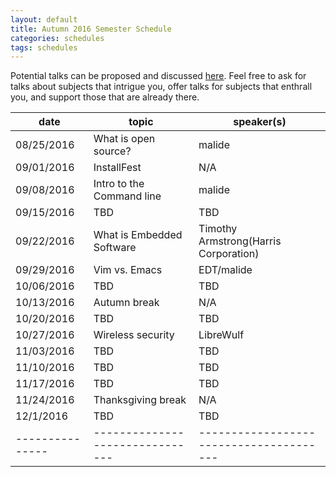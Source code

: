 ```yaml
---
layout: default
title: Autumn 2016 Semester Schedule
categories: schedules
tags: schedules
---
```


Potential talks can be proposed and discussed
[here](https://github.com/OSUOSC/website/issues/214). Feel free to ask for talks
 about subjects that intrigue you, offer talks for subjects that enthrall you,
 and support those that are already there.

| date		| topic				| speaker(s)				|
|---------------|-------------------------------|---------------------------------------|
| 08/25/2016	| What is open source?		| malide				|
| 09/01/2016	| InstallFest			| N/A					|
| 09/08/2016	| Intro to the Command line	| malide				|
| 09/15/2016	| TBD				| TBD					|
| 09/22/2016	| What is Embedded Software	| Timothy Armstrong(Harris Corporation)	|
| 09/29/2016	| Vim vs. Emacs			| EDT/malide				|
| 10/06/2016	| TBD				| TBD					|
| 10/13/2016	| Autumn break			| N/A					|
| 10/20/2016	| TBD				| TBD					|
| 10/27/2016	| Wireless security		| LibreWulf				|
| 11/03/2016	| TBD				| TBD					|
| 11/10/2016	| TBD				| TBD					|
| 11/17/2016	| TBD				| TBD					|
| 11/24/2016	| Thanksgiving break		| N/A					|
| 12/1/2016	| TBD				| TBD					|
|---------------|-------------------------------|---------------------------------------|

<!-- generated by _helpers/newPost.rb -->
